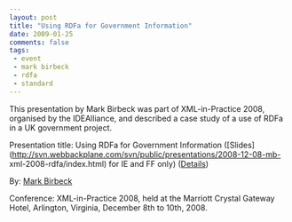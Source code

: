 ```yaml
---
layout: post
title: "Using RDFa for Government Information"
date: 2009-01-25
comments: false
tags:
 - event
 - mark birbeck
 - rdfa
 - standard
---
```

This presentation by Mark Birbeck was part of XML-in-Practice 2008, organised
by the IDEAlliance, and described a case study of a use of RDFa in a UK
government project.

  
Presentation title: Using RDFa for Government Information
([Slides](http://svn.webbackplane.com/svn/public/presentations/2008-12-08-mb-
xml-2008-rdfa/index.html) for IE and FF only)
([Details](http://www.idealliance.org/xml2008/schedule-details.asp#gov8))

<!-- more -->

  
By: [Mark Birbeck](/mark-birbeck)

  
Conference: XML-in-Practice 2008, held at the Marriott Crystal Gateway Hotel,
Arlington, Virginia, December 8th to 10th, 2008.

